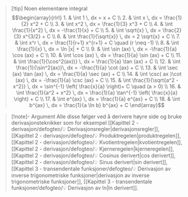 > [!tip] Noen elementære integral
> $$\begin{array}{rlrl} 1. & \int 1 \, dx = x + C \\  2. & \int x \, dx = \frac{1}{2} x^2 + C    \\ 3. & \int x^2 \, dx = \frac{1}{3} x^3 + C \\  4. & \int \frac{1}{x^2} \, dx = -\frac{1}{x} + C    \\ 5. & \int \sqrt{x} \, dx = \frac{2}{3} x^{3/2} + C \\  6. & \int \frac{1}{\sqrt{x}} \, dx = 2 \sqrt{x} + C    \\ 7. & \int x^r \, dx = \frac{1}{r+1} x^{r+1} + C \quad (r \neq -1) \\ 8. & \int \frac{1}{x} \, dx = \ln |x| + C    \\ 9. & \int \sin (ax) \, dx = -\frac{1}{a} \cos (ax) + C \\ 10. & \int \cos (ax) \, dx = \frac{1}{a} \sin (ax) + C    \\ 11. & \int \frac{1}{\cos^2(ax))} \, dx = \frac{1}{a} \tan (ax) + C \\ 12. & \int \frac{1}{\sin^2(ax)}\, dx = -\frac{1}{a} \cot (ax) + C    \\ 13. & \int \sec (ax) \tan (ax) \, dx = \frac{1}{a} \sec (ax) + C \\ 14. & \int \csc( ax )\cot (ax) \, dx = -\frac{1}{a} \csc (ax) + C    \\ 15. & \int \frac{1}{\sqrt{a^2 - x^2}} \, dx = \sin^{-1} \left( \frac{x}{a}  \right)+ C \quad (a > 0) \\ 16. & \int \frac{1}{a^2 + x^2} \, dx = \frac{1}{a} \tan^{-1} \left( \frac{x}{a} \right) + C    \\ 17. & \int e^{ax} \, dx = \frac{1}{a} e^{ax} + C \\ 18. & \int b^{ax} \, dx = \frac{1}{a \ln b} b^{ax} + C \end{array}$$  

> [!note]- Argument 
> Alle disse følger ved å derivere høyre side og bruke derivasjonsteknikker som for eksempel [[Kapittel 2 - derivasjon/defogteo/💡 Derivasjonsregler|derivasjonsregler]], [[Kapittel 2 - derivasjon/defogteo/💡 Produktregelen|produktregelen]], [[Kapittel 2 - derivasjon/defogteo/💡 Kvotientregelen|kvotientregelen]], [[Kapittel 2 - derivasjon/defogteo/💡 Kjerneregelen|kjerneregelen]], [[Kapittel 2 - derivasjon/defogteo/💡 Cosinus derivert|cos derivert]], [[Kapittel 2 - derivasjon/defogteo/💡 Sinus derivert|sin derivert]], [[Kapittel 3 - transendentale funksjoner/defogteo/💡 Derivasjon av inverse trigonometriske funksjoner|derivasjon av inverse trigonometriske funksjoner]], [[Kapittel 3 - transendentale funksjoner/defogteo/💡 Derivasjon av ln|ln derivert]].

